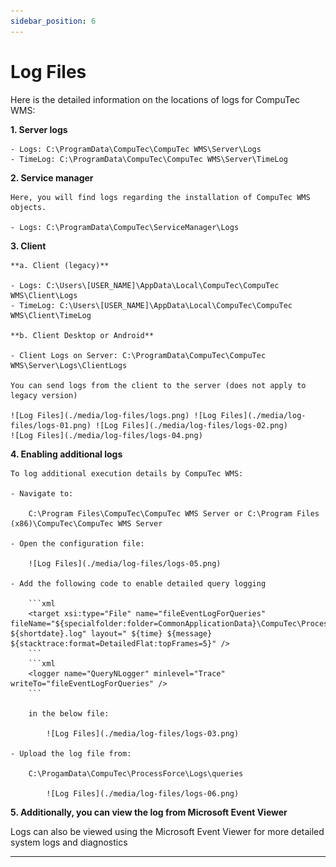 ```yaml
---
sidebar_position: 6
---
```


# Log Files

Here is the detailed information on the locations of logs for CompuTec WMS:

**1. Server logs**

    - Logs: C:\ProgramData\CompuTec\CompuTec WMS\Server\Logs
    - TimeLog: C:\ProgramData\CompuTec\CompuTec WMS\Server\TimeLog

**2. Service manager**

    Here, you will find logs regarding the installation of CompuTec WMS objects.

    - Logs: C:\ProgramData\CompuTec\ServiceManager\Logs

**3. Client**

    **a. Client (legacy)**
    
    - Logs: C:\Users\[USER_NAME]\AppData\Local\CompuTec\CompuTec WMS\Client\Logs
    - TimeLog: C:\Users\[USER_NAME]\AppData\Local\CompuTec\CompuTec WMS\Client\TimeLog

    **b. Client Desktop or Android**
    
    - Client Logs on Server: C:\ProgramData\CompuTec\CompuTec WMS\Server\Logs\ClientLogs

    You can send logs from the client to the server (does not apply to legacy version)

    ![Log Files](./media/log-files/logs.png) ![Log Files](./media/log-files/logs-01.png) ![Log Files](./media/log-files/logs-02.png)
    ![Log Files](./media/log-files/logs-04.png)

**4. Enabling additional logs**

    To log additional execution details by CompuTec WMS:

    - Navigate to:
    
        C:\Program Files\CompuTec\CompuTec WMS Server or C:\Program Files (x86)\CompuTec\CompuTec WMS Server

    - Open the configuration file:

        ![Log Files](./media/log-files/logs-05.png)

    - Add the following code to enable detailed query logging

        ```xml
        <target xsi:type="File" name="fileEventLogForQueries" fileName="${specialfolder:folder=CommonApplicationData}\CompuTec\ProcessForce\Logs\queries ${shortdate}.log" layout=" ${time} ${message} ${stacktrace:format=DetailedFlat:topFrames=5}" />
        ```
        ```xml
        <logger name="QueryNLogger" minlevel="Trace" writeTo="fileEventLogForQueries" />
        ```

        in the below file:

            ![Log Files](./media/log-files/logs-03.png)

    - Upload the log file from:

        C:\ProgamData\CompuTec\ProcessForce\Logs\queries

            ![Log Files](./media/log-files/logs-06.png)

**5. Additionally, you can view the log from Microsoft Event Viewer**

Logs can also be viewed using the Microsoft Event Viewer for more detailed system logs and diagnostics

---

